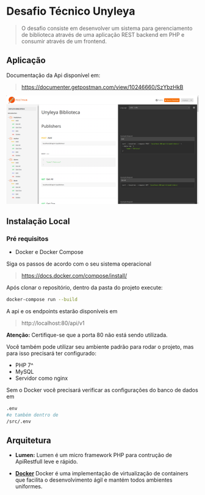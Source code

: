 # Desafio Técnico Unyleya

> O desafio consiste em desenvolver um sistema para gerenciamento de biblioteca através de uma aplicação REST backend em PHP e consumir através de um frontend.

## Aplicação

Documentação da Api disponível em:

> https://documenter.getpostman.com/view/10246660/SzYbzHkB

![](/screen.png)

## Instalação Local

### Pré requisitos
- Docker e Docker Compose

Siga os passos de acordo com o seu sistema operacional
> https://docs.docker.com/compose/install/

Após clonar o repositório, dentro da pasta do projeto execute:

```sh
docker-compose run --build
```

A api e os endpoints estarão disponíveis em 
> http://localhost:80/api/v1

**Atenção:** Certifique-se que a porta 80 não está sendo utilizada.


Você também pode utilizar seu ambiente padrão para rodar o projeto, mas para isso precisará ter configurado:

- PHP 7^
- MySQL
- Servidor como nginx

Sem o Docker você precisará verificar as configurações do banco de dados em
```sh
.env
#e também dentro de
/src/.env
```

## Arquitetura

- **Lumen:** Lumen é um micro framework PHP para contrução de ApiRestfull leve e rápido.


- **[Docker][docker]** Docker é uma implementação de virtualização de containers que facilita o desenvolvimento ágil e mantém todos ambientes uniformes.

<!-- Markdown link & img dfn's -->

[docker]: https://www.docker.com/why-docker